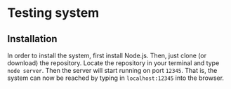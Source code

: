 # Testing system

## Installation
In order to install the system, first install Node.js. Then, just clone (or download) the repository. Locate the repository in your terminal and type `node server`. Then the server will start running on port `12345`. That is, the system can now be reached by typing in `localhost:12345` into the browser. 
